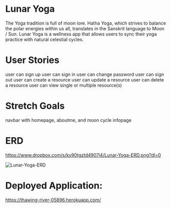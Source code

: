 # Lunar Yoga

The Yoga tradition is full of moon lore. Hatha Yoga, which strives to balance the polar energies within us all, translates in the Sanskrit language to Moon / Sun. Lunar Yoga is a wellness app that allows users to sync their yoga practice with natural celestial cycles.

# User Stories
user can sign up
user can sign in
user can change password
user can sign out
user can create a resource
user can update a resource
user can delete a resource
user can view single or multiple resource(s)

# Stretch Goals
navbar with homepage, aboutme, and moon cycle infopage

# ERD
https://www.dropbox.com/s/ky90tgztd4907l4/Lunar-Yoga-ERD.png?dl=0

![Lunar-Yoga-ERD](https://user-images.githubusercontent.com/97457543/163888562-f4ffc153-d593-41a2-b729-27c723a9f849.png)

# Deployed Application: 
https://thawing-river-05896.herokuapp.com/
